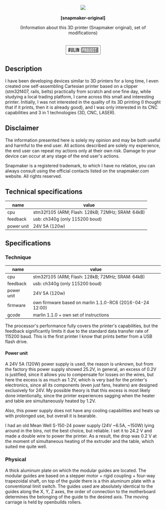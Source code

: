 <div id="header" align="center">

<p align="center"><img src="./img/preview.jpg" width="40%"></img></p>

  <b>[snapmaker-original]</b>
  
  (Information about this 3D printer (Snapmaker original), set of modifications)
  </br></br>
<div id="badges">
  <a href="https://github.com/denisandroid">
    <img src="https://github.com/UlinProject/img/blob/main/short_32/uproject.png?raw=true" alt="uproject"/>
  </a>
</div>
</div>

## Description
I have been developing devices similar to 3D printers for a long time, I even created one self-assembling Cartesian printer based on a clipper (stm32f407, rails, belts) practically from scratch and one fine day, while studying a local trading platform, I came across this small and interesting printer. Initially, I was not interested in the quality of its 3D printing (I thought that if it prints, then it is already good), and I was only interested in its CNC capabilities and 3 in 1 technologies (3D, CNC, LASER).

## Disclaimer
The information presented here is solely my opinion and may be both useful and harmful to the end user. All actions described are solely my experience, the end user can repeat my actions only at their own risk. Damage to your device can occur at any stage of the end user's actions.

Snapmaker is a registered trademark, to which I have no relation, you can always consult using the official contacts listed on the snapmaker.com website.
All rights reserved.

## Technical specifications

| name | value |
| ---- | ----- |
| cpu | stm32f105 (ARM; Flash: 128kB; 72MHz; SRAM: 64kB) |
| feedback | usb: ch340g (only 115200 boud) |
| power unit | 24V 5A (120w) |

## Specifications

### Technique

| name | value |
| ---- | ----- |
| cpu | stm32f105 (ARM; Flash: 128kB; 72MHz; SRAM: 64kB) |
| feedback | usb: ch340g (only 115200 boud) |
| power unit | 24V 5A (120w) |
| firmware | own firmware based on marlin 1.1.0-RC6 (2016-04-24 12:00) |
| gcode | marlin 1.1.0 + own set of instructions |

The processor's performance fully covers the printer's capabilities, but the feedback significantly limits it due to the standard data transfer rate of 115200 baud. This is the first printer I know that prints better from a USB flash drive.

#### Power unit
A 24V 5A (120W) power supply is used, the reason is unknown, but from the factory this power supply showed 25.2V, in general, an excess of 0.2V is justified, since it allows you to compensate for losses on the wires, but here the excess is as much as 1.2V, which is very bad for the printer's electronics, since all its components (even just fans, heaters) are designed exclusively for 24V. My possible theory is that this excess is most likely done intentionally, since the printer experiences sagging when the heater and table are simultaneously heated by 1.2V.

Also, this power supply does not have any cooling capabilities and heats up with prolonged use, but overall it is bearable.

I had an old Mean Well S-150-24 power supply (24V ~6.5A, ~150W) lying around in the bins, not the best choice, but reliable. I set it to 24.2 V and made a double wire to power the printer. As a result, the drop was 0.2 V at the moment of simultaneous heating of the extruder and the table, which suited me quite well.

### Physical

A thick aluminum plate on which the modular guides are located. The modular guides are based on a stepper motor + rigid coupling + four-way trapezoidal shaft, on top of the guide there is a thin aluminum plate with a conventional limit switch. The guides used are absolutely identical to the guides along the X, Y, Z axes, the order of connection to the motherboard determines the belonging of the guide to the desired axis. The moving carriage is held by openbuilds rollers.


